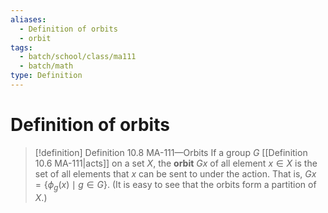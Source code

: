 ```yaml
---
aliases:
  - Definition of orbits
  - orbit
tags:
  - batch/school/class/ma111
  - batch/math
type: Definition
---
```

# Definition of orbits

> [!definition] Definition 10.8 MA-111—Orbits
> If a group $G$ [[Definition 10.6 MA-111|acts]] on a set $X$, the **orbit** $Gx$ of all element $x \in X$ is the set of all elements that $x$ can be sent to under the action. That is, $Gx=\{ \phi_{g}(x) \mid g \in G \}$. (It is easy to see that the orbits form a partition of $X$.)
